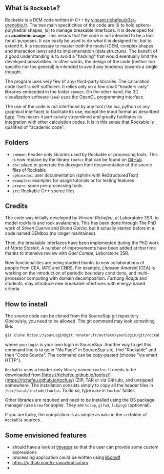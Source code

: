 ## What is `Rockable`?  

Rockable is a DEM code written in C++ by <vincent.richefeu@3sr-grenoble.fr>. The two main specificities of the code are (_i_) to hold sphero-polyhedral shapes, (_ii_) to manage breakable interfaces. It is developed for an **academic usage**. This means that the code is not intended to be a tool for all purposes. It can easily be used to do what it is designed for, but to extend it, it is necessary to master both the model (DEM, complex shapes and interaction laws) and its implementation (data structure). The benefit of a good understanding is to avoid a "hacking" that would eventually limit the developed possibilities. In other words, the design of the code (neither too specific nor too general) is intended to avoid any tendency towards a single thought.

The program uses very few (if any) third-party libraries. The calculation code itself is self-sufficient. It relies only on a few small "headers-only" libraries embedded in the folder `common`. On the other hand, the 3D visualization software (`see`) uses the OpenGL programming interface.

The use of the code is not interfaced by any tool (like lua, python or any graphical interface) to facilitate its use, except the input format as described [here](https://richefeu.gitbook.io/cdm/dem/format-of-configuration-files-conf-files). This makes it particularly streamlined and greatly facilitates its integration with other calculation codes. It is in this sense that Rockable is qualified of "academic code".

## Folders

* `common`: header-only libraries used by Rockable or processing tools. This is now replace by the library `toofus` that can be found on [GitHub](https://richefeu.github.io/toofus/).
* `doc`: place to generate the doxygen html documentation of the source files of Rockable
* `sphinxdoc`: user documentation (sphinx with ReStructuredText)
* `examples`: examples for usage tutorials or for testing features
* `prepro`: some pre-processing tools
* `src`: Rockable C++ source files

## Credits

The code was initially developed by _Vincent Richefeu_, at Laboratoire 3SR, to model rockfalls and rock avalanches. This has been done through The PhD work of _Stiven Cuervo_ and _Bruna Garcia_, but it actually started before in a code named DEMbox (no longer maintained).

Then, the breakable interfaces have been implemented during the PhD work of _Marta Stasiak_. A number of improvements have been added at that time thanks to intensive review with _Gael Combe_, Laboratoire 3SR.

New functionalities are being studied thanks to new collaborations of people from CEA, IATE and CNRS. For example, _Lhassan Amarsid_ (CEA) is working on the introduction of periodic boundary conditions, and multi-processor computing with domain decomposition. _Farhang Radjai_ and students, may introduce new breakable interfaces with energy-based criteria. 

## How to install

The source code can be cloned from the SourceSup git repository. Obvioulsly, you need to be allowed. The git command may look something like:

```sh
git clone https://yourLogin@git.renater.fr/authscm/yourLogin/git/rockable/rockable.git
```

where `yourLogin` is your own login in SourceSup. Another way to get this command line is to go in "Ma Page" in SourceSup site, find "Rockable" and then "Code Source". The command can be copy-pasted (choose "via smart HTTP").

`Rockable` uses a header-only library named `toofus`. It needs to be downloaded from [https://richefeu.github.io/toofus/](https://richefeu.github.io/toofus/) (ZIP, TAR or *via* GitHub), and unzipped somewhere. The installation consists simply to copy all the header files in `/usr/local/include/toofus`. To do so, type `make` in `toofus`' folder.

Other libraries are required and need to be installed using the OS package manager (use `brew` for apple). They are `tclap`, `glfw3`, `libpng2` (optionnal).

If you are lucky, the compilation is as simple as `make` in the `src`folder of `Rockable` sources.


## Some envisioned features

- should have a look at [tinyexpr](https://github.com/codeplea/tinyexpr) so that the user can provide some custom expressions
- processing application could be written using [libcmdf](https://github.com/ronen25/libcmdf)
- https://github.com/p-ranav/indicators
- 
